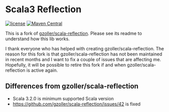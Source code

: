 # Scala3 Reflection

[![license](https://img.shields.io/github/license/mashape/apistatus.svg?maxAge=86400)](https://opensource.org/licenses/MIT)
[![Maven Central](https://maven-badges.herokuapp.com/maven-central/com.github.pjfanning/scala3-reflection_3/badge.svg)](https://search.maven.org/artifact/com.github.pjfanning/scala-reflection_3/1.2.0/jar)

This is a fork of [gzoller/scala-reflection](https://github.com/gzoller/scala-reflection). Please see its readme to understand how this lib works.

I thank everyone who has helped with creating gzoller/scala-reflection. The reason for this fork is that gzoller/scala-reflection has not been maintained in recent months and I want to fix a couple of issues that are affecting me. Hopefully, it will be possible to retire this fork if and when gzoller/scala-reflection is active again.

## Differences from gzoller/scala-reflection

* Scala 3.2.0 is minimum supported Scala version
* https://github.com/gzoller/scala-reflection/issues/42 is fixed
